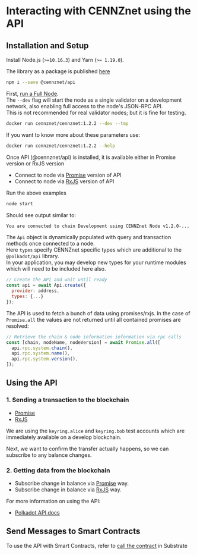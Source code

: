 # Interacting with CENNZnet using the API

## Installation and Setup

Install Node.js (`>=10.16.3`) and Yarn (`>= 1.19.0`).

The library as a package is published [here](https://www.npmjs.com/package/@cennznet/api)
```bash
npm i --save @cennznet/api
```

First, [run a Full Node](Network-participating/Node-operating/Running-a-Full-Node).  
The `--dev` flag will start the node as a single validator on a development network, also enabling full access to the node's JSON-RPC API.  
This is not recommended for real validator nodes; but it is fine for testing.

```bash
docker run cennznet/cennznet:1.2.2 --dev --tmp
```

If you want to know more about these parameters use:
```bash
docker run cennznet/cennznet:1.2.2 --help
```

Once API (@cennznet/api) is installed, it is available either in Promise version or RxJS version  
* Connect to node via [Promise](https://github.com/cennznet/api.js/blob/develop/docs/examples/promise/01_simple_connect/index.js) version of API
* Connect to node via [RxJS](https://github.com/cennznet/api.js/blob/develop/docs/examples/rx/01_simple_connect/index.js) version of API

Run the above examples  
```bash
node start
```

Should see output similar to:
```bash
You are connected to chain Development using CENNZnet Node v1.2.0-...
```

The `Api` object is dynamically populated with query and transaction methods once connected to a node.  
Here `types` specify CENNZnet specific types which are additional to the `@polkadot/api` library.  
In your application, you may develop new types for your runtime modules which will need to be included here also.  
```js
// Create the API and wait until ready
const api = await Api.create({
  provider: address,
  types: {...}
});
```

The API is used to fetch a bunch of data using promises/rxjs. In the case of `Promise.all` the values are not returned until all contained promises are resolved:
```js
// Retrieve the chain & node information information via rpc calls
const [chain, nodeName, nodeVersion] = await Promise.all([
  api.rpc.system.chain(),
  api.rpc.system.name(),
  api.rpc.system.version(),
]);
```

## Using the API

### 1. Sending a transaction to the blockchain

* [Promise](https://github.com/cennznet/api.js/blob/develop/docs/examples/promise/06_make_transfer/index.js)
* [RxJS](https://github.com/cennznet/api.js/blob/develop/docs/examples/rx/06_make_transfer/index.js)

We are using the `keyring.alice` and `keyring.bob` test accounts which are immediately available on a develop blockchain. 

Next, we want to confirm the transfer actually happens, so we can subscribe to any balance changes.

### 2. Getting data from the blockchain

* Subscribe change in balance via [Promise](https://github.com/cennznet/api.js/blob/develop/docs/examples/promise/03_listen_to_balance_change/index.js) way.
* Subscribe change in balance via [RxJS](https://github.com/cennznet/api.js/blob/develop/docs/examples/rx/03_listen_to_balance_change/index.js) way.

For more information on using the API:
* [Polkadot API docs](https://polkadot.js.org/api/start/)

## Send Messages to Smart Contracts
To use the API with Smart Contracts, refer to [call the contract](https://substrate.dev/substrate-contracts-workshop/#/0/calling-your-contract) in Substrate 